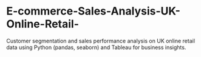 # E-commerce-Sales-Analysis-UK-Online-Retail-
Customer segmentation and sales performance analysis on UK online retail data using Python (pandas, seaborn) and Tableau for business insights.
